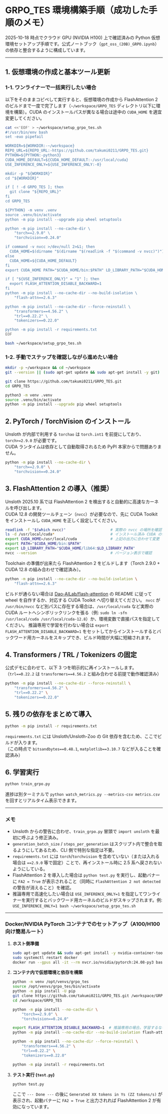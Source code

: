 # GRPO_TES 環境構築手順（成功した手順のメモ）

2025-10-18 時点でクラウド GPU (NVIDIA H100) 上で確認済みの Python 仮想環境セットアップ手順です。公式ノートブック（`gpt_oss_(20B)_GRPO.ipynb`）の依存と整合するように構成しています。

---

## 1. 仮想環境の作成と基本ツール更新

### 1-1. ワンライナーで一括実行したい場合

以下をそのままコピペして実行すると、仮想環境の作成から FlashAttention 2 のビルドまで一度で完了します（`~/workspace/GRPO_TES` ディレクトリ以下に環境を構築）。CUDA のインストールパスが異なる場合は途中の `CUDA_HOME` を適宜変更してください。

```bash
cat <<'EOF' > ~/workspace/setup_grpo_tes.sh
#!/usr/bin/env bash
set -euo pipefail

WORKDIR=${WORKDIR:-~/workspace}
REPO_URL=${REPO_URL:-https://github.com/takumi0211/GRPO_TES.git}
PYTHON=${PYTHON:-python3}
CUDA_HOME_DEFAULT=${CUDA_HOME_DEFAULT:-/usr/local/cuda}
USE_INFERENCE_ONLY=${USE_INFERENCE_ONLY:-0}

mkdir -p "${WORKDIR}"
cd "${WORKDIR}"

if [ ! -d GRPO_TES ]; then
  git clone "${REPO_URL}"
fi
cd GRPO_TES

${PYTHON} -m venv .venv
source .venv/bin/activate
python -m pip install --upgrade pip wheel setuptools

python -m pip install --no-cache-dir \
    "torch==2.9.0" \
    "torchvision==0.24.0"

if command -v nvcc >/dev/null 2>&1; then
  CUDA_HOME=$(dirname "$(dirname "$(readlink -f "$(command -v nvcc)")")")
else
  CUDA_HOME=${CUDA_HOME_DEFAULT}
fi
export CUDA_HOME PATH="$CUDA_HOME/bin:$PATH" LD_LIBRARY_PATH="$CUDA_HOME/lib64:$LD_LIBRARY_PATH"

if [ "${USE_INFERENCE_ONLY}" = "1" ]; then
  export FLASH_ATTENTION_DISABLE_BACKWARD=1
fi
python -m pip install --no-cache-dir --no-build-isolation \
    "flash-attn==2.6.3"

python -m pip install --no-cache-dir --force-reinstall \
    "transformers==4.56.2" \
    "trl==0.22.2" \
    "tokenizers==0.22.0"

python -m pip install -r requirements.txt
EOF

bash ~/workspace/setup_grpo_tes.sh
```

### 1-2. 手動でステップを確認しながら進めたい場合

```bash
mkdir -p ~/workspace && cd ~/workspace
git --version || (sudo apt-get update && sudo apt-get install -y git)
```

```bash
git clone https://github.com/takumi0211/GRPO_TES.git
cd GRPO_TES
```

```bash
python3 -m venv .venv
source .venv/bin/activate
python -m pip install --upgrade pip wheel setuptools
```

## 2. PyTorch / TorchVision のインストール

Unsloth が内部で利用する `torchao` は `torch.int1` を前提にしており、`torch>=2.9.0` が必要です。  
CUDA ランタイムは依存として自動取得されるため PyPI 本家からで問題ありません。

```bash
python -m pip install --no-cache-dir \
    "torch==2.9.0" \
    "torchvision==0.24.0"
```

## 3. FlashAttention 2 の導入（推奨）

Unsloth 2025.10 系では FlashAttention 2 を検出すると自動的に高速なカーネルを呼び出します。  
CUDA 12.8 の開発ツールチェーン（`nvcc`）が必要なので、先に CUDA Toolkit をインストールし `CUDA_HOME` を正しく設定してください。

```bash
readlink -f "$(which nvcc)"                    # 実際の nvcc の場所を確認
ls -d /usr/local/cuda*                         # インストール済み CUDA のディレクトリを確認
export CUDA_HOME=/usr/local/cuda               # 上記の出力に合わせて変更
export PATH="$CUDA_HOME/bin:$PATH"
export LD_LIBRARY_PATH="$CUDA_HOME/lib64:$LD_LIBRARY_PATH"
nvcc --version                                 # バージョン表示で確認
```

Toolchain の準備が出来たら FlashAttention 2 をビルドします（Torch 2.9.0 + CUDA 12.8 の組み合わせで確認済み）。

```bash
python -m pip install --no-cache-dir --no-build-isolation \
    "flash-attn==2.6.3"
```

ビルドが通らない場合は [Dao-AILab/flash-attention](https://github.com/Dao-AILab/flash-attention) の README に従って wheel を自作するか、対応する CUDA Toolkit へ切り替えてください。
`nvcc` が `/usr/bin/nvcc` など別パスに存在する場合は、`/usr/local/cuda` など実際の CUDA ルートへシンボリックリンクを張る（例: `sudo ln -sfn /usr/local/cuda /usr/local/cuda-12.8`）か、環境変数で直接パスを指定してください。
推論専用で学習を行わない場合は `export FLASH_ATTENTION_DISABLE_BACKWARD=1` をセットしてからインストールするとバックワード用カーネルをスキップでき、ビルド時間が大幅に短縮されます。

## 4. Transformers / TRL / Tokenizers の固定

公式デモに合わせて、以下 3 つを明示的に再インストールします。  
（`trl==0.22.2` は `transformers==4.56.2` と組み合わせる前提で動作確認済み）

```bash
python -m pip install --no-cache-dir --force-reinstall \
    "transformers==4.56.2" \
    "trl==0.22.2" \
    "tokenizers==0.22.0"
```

## 5. 残りの依存をまとめて導入

```bash
python -m pip install -r requirements.txt
```

`requirements.txt` には Unsloth/Unsloth-Zoo の Git 依存を含むため、ここでビルドが入ります。  
（この時点で `bitsandbytes==0.48.1`, `matplotlib==3.10.7` などが入ることを確認済み）

## 6. 学習実行

```bash
python train_grpo.py
```

進捗は別ターミナルで `python watch_metrics.py --metrics-csv metrics.csv` を回すとリアルタイム表示できます。

---

### メモ
- Unsloth からの警告に合わせ、`train_grpo.py` 冒頭で `import unsloth` を最初に呼ぶよう修正済み。
- `generation_batch_size` / `steps_per_generation` はスクリプト内で整合を取るようにしてあるため、CLI 側で特別な指定は不要。
- `requirements.txt` には `torch`/`torchvision` を含めていない（または入れる場合は `==2.9.0` 等で固定）ことで、再インストール時に 2.5 系へ戻されないようにしている。
- FlashAttention 2 を導入した場合は `python test.py` を実行し、起動バナーに `FA2 = True` が表示されること（同時に `FlashAttention 2 not detected` の警告が消えること）を確認。
- 推論専用で高速化したい場合は `USE_INFERENCE_ONLY=1` を指定してワンライナーを実行するとバックワード用カーネルのビルドがスキップされます。例: `USE_INFERENCE_ONLY=1 bash ~/workspace/setup_grpo_tes.sh`

---

### Docker/NVIDIA PyTorch コンテナでのセットアップ（A100/H100 向け簡易ルート）

1. **ホスト側準備**
   ```bash
   sudo apt-get update && sudo apt-get install -y nvidia-container-toolkit
   sudo systemctl restart docker
   docker run --gpus all -it --rm nvcr.io/nvidia/pytorch:24.08-py3 bash
   ```

2. **コンテナ内で仮想環境と依存を構築**
   ```bash
   python -m venv /opt/venvs/grpo_tes
   source /opt/venvs/grpo_tes/bin/activate
   python -m pip install -U pip
   git clone https://github.com/takumi0211/GRPO_TES.git /workspace/GRPO_TES
   cd /workspace/GRPO_TES

   python -m pip install --no-cache-dir \
       "torch==2.9.0" \
       "torchvision==0.24.0"

   export FLASH_ATTENTION_DISABLE_BACKWARD=1  # 推論専用の場合。学習するなら外す
   python -m pip install --no-cache-dir --no-build-isolation flash-attn==2.6.3

   python -m pip install --no-cache-dir --force-reinstall \
       "transformers==4.56.2" \
       "trl==0.22.2" \
       "tokenizers==0.22.0"

   python -m pip install -r requirements.txt
   ```

3. **テスト実行 (`test.py`)**
   ```bash
   python test.py
   ```
   ここで `--- Done ---` の後に `Generated XX tokens in Ys (ZZ tokens/s)` が表示され、起動バナーに `FA2 = True` と出力されれば FlashAttention 2 が有効になっています。
